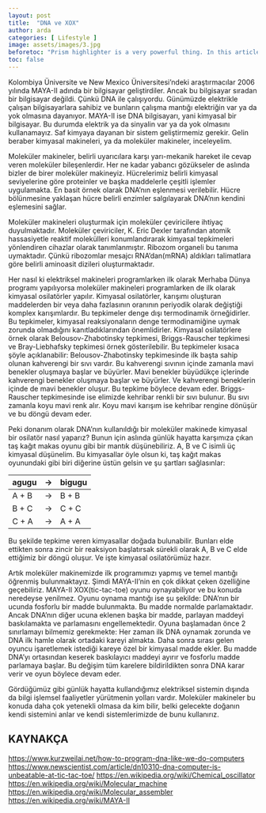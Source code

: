 ```yaml
---
layout: post
title:  "DNA ve XOX"
author: arda
categories: [ Lifestyle ]
image: assets/images/3.jpg
beforetoc: "Prism highlighter is a very powerful thing. In this article I'm going to show you what you can actually do with it, some tricks and tips while editing your post. Tocs is also enabled as you can see in summary."
toc: false
---
```


Kolombiya Üniversite ve New Mexico Üniversitesi’ndeki araştırmacılar 2006 yılında MAYA-II adında bir bilgisayar geliştirdiler. Ancak bu bilgisayar sıradan bir bilgisayar değildi. Çünkü DNA ile çalışıyordu. Günümüzde elektrikle çalışan bilgisayarlara sahibiz ve bunların çalışma mantığı elektriğin var ya da yok olmasına dayanıyor. MAYA-II ise DNA bilgisayarı, yani kimyasal bir bilgisayar. Bu durumda elektrik ya da sinyalin var ya da yok olmasını kullanamayız. Saf kimyaya dayanan bir sistem geliştirmemiz gerekir.  Gelin beraber kimyasal makineleri, ya da moleküler makineler, inceleyelim.

Moleküler makineler, belirli uyarıcılara karşı yarı-mekanik hareket ile cevap veren moleküler bileşenlerdir. Her ne kadar yabancı gözükseler de aslında bizler de birer moleküler makineyiz. Hücrelerimiz belirli kimyasal seviyelerine göre proteinler ve başka maddelerle çeşitli işlemler uygulamakta. En basit örnek olarak DNA’nın eşlenmesi verilebilir. Hücre bölünmesine yaklaşan hücre belirli enzimler salgılayarak DNA’nın kendini eşlemesini sağlar. 

Moleküler makineleri oluşturmak için moleküler çeviricilere ihtiyaç duyulmaktadır. Moleküler çeviriciler, K. Eric Dexler tarafından atomik hassasiyetle reaktif molekülleri konumlandırarak kimyasal tepkimeleri yönlendiren cihazlar olarak tanımlanmıştır. Ribozom organeli bu tanıma uymaktadır. Çünkü ribozomlar mesajcı RNA’dan(mRNA) aldıkları talimatlara göre belirli aminoasit dizileri oluşturmaktadır. 

Her nasıl ki elektriksel makineleri  programlarken ilk olarak Merhaba Dünya programı yapılıyorsa moleküler makineleri programlarken de ilk olarak kimyasal osilatörler yapılır. Kimyasal osilatörler, karışımı oluşturan maddelerden bir veya daha fazlasının oranının periyodik olarak değiştiği komplex karışımlardır. Bu tepkimeler denge dışı termodinamik örneğidirler. Bu tepkimeler, kimyasal reaksiyonaların denge termodinamiğine uymak zorunda olmadığını kanıtladıklarından önemlidirler. Kimyasal osilatörlere örnek olarak Belousov-Zhabotinsky tepkimesi, Briggs-Rauscher tepkimesi ve Bray-Liebhafsky tepkimesi örnek gösterilebilir. Bu tepkimeler kısaca şöyle açıklanabilir: Belousov-Zhabotinsky tepkimesinde ilk başta sahip olunan kahverengi bir sıvı vardır. Bu kahverengi sıvının içinde zamanla mavi benekler oluşmaya başlar ve büyürler. Mavi benekler büyüdükçe içlerinde kahverengi benekler oluşmaya başlar ve büyürler. Ve kahverengi beneklerin içinde de mavi benekler oluşur. Bu tepkime böylece devam eder. Briggs-Rauscher tepkimesinde ise elimizde kehribar renkli bir sıvı bulunur. Bu sıvı zamanla koyu mavi renk alır. Koyu mavi karışım ise kehribar rengine dönüşür ve bu döngü devam eder. 

 Peki donanım olarak DNA’nın kullanıldığı bir moleküler makinede kimyasal bir osilatör nasıl yaparız? Bunun için aslında günlük hayatta karşımıza çıkan taş kağıt makas oyunu gibi bir mantık düşünebiliriz.  A, B ve C isimli üç kimyasal düşünelim. Bu kimyasallar öyle olsun ki, taş kağıt makas oyunundaki gibi biri diğerine üstün gelsin ve şu şartları sağlasınlar:

| agugu | -> | bigugu |
|-------|----|-------|
| A + B | -> | B + B |
| B + C | -> | C + C |
| C + A | -> | A + A |

Bu şekilde tepkime veren kimyasallar doğada bulunabilir. Bunları elde ettikten sonra zincir bir reaksiyon başlatırsak sürekli olarak A, B ve C elde ettiğimiz bir döngü oluşur. Ve işte kimyasal osilatörümüz hazır.

Artık moleküler makinemizde ilk programımızı yapmış ve temel mantığı öğrenmiş bulunmaktayız. Şimdi MAYA-II’nin en çok dikkat çeken özelliğine geçebiliriz. MAYA-II XOX(tic-tac-toe) oyunu oynayabiliyor ve bu konuda neredeyse yenilmez. Oyunu oynama mantığı ise şu şekilde: DNA’nın bir ucunda fosforlu bir madde bulunmakta. Bu madde normalde parlamaktadır. Ancak DNA’nın diğer ucuna eklenen başka bir madde, parlayan maddeyi baskılamakta ve parlamasını engellemektedir. Oyuna başlamadan önce 2 sınırlamayı bilmemiz gerekmekte: Her zaman ilk DNA oynamak zorunda ve DNA ilk hamle olarak ortadaki kareyi almakta. Daha sonra sırası gelen oyuncu işaretlemek istediği kareye özel bir kimyasal madde ekler. Bu madde DNA’yı ortasından keserek baskılayıcı maddeyi ayırır ve fosforlu madde parlamaya başlar. Bu değişim tüm karelere bildirildikten sonra DNA karar verir ve oyun böylece devam eder.

Gördüğümüz gibi günlük hayatta kullandığımız elektriksel sistemin dışında da bilgi işlemsel faaliyetler yürütmenin yolları vardır. Moleküler makineler bu konuda daha çok yetenekli olmasa da kim bilir, belki gelecekte doğanın kendi sistemini anlar ve kendi sistemlerimizde de bunu kullanırız.

## KAYNAKÇA
https://www.kurzweilai.net/how-to-program-dna-like-we-do-computers
https://www.newscientist.com/article/dn10310-dna-computer-is-unbeatable-at-tic-tac-toe/
https://en.wikipedia.org/wiki/Chemical_oscillator
https://en.wikipedia.org/wiki/Molecular_machine
https://en.wikipedia.org/wiki/Molecular_assembler
https://en.wikipedia.org/wiki/MAYA-II
